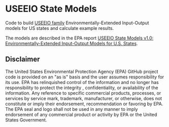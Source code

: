 # USEEIO State Models
Code to build [USEEIO family](https://www.epa.gov/land-research/us-environmentally-extended-input-output-useeio-models) Environmentally-Extended Input-Output models for US states and calculate example results.

The models are described in the EPA report [USEEIO State Models v1.0: Environmentally-Extended Input-Output Models for U.S. States](https://cfpub.epa.gov/si/si_public_search_results.cfm?simpleSearch=0&showCriteria=2&sortBy=pubDate&searchAll=useeio+state+models&TIMSType=Published+Report&dateBeginPublishedPresented=).

## Disclaimer
The United States Environmental Protection Agency (EPA) GitHub project code is provided on an "as is" basis and the user assumes responsibility for its use. EPA has relinquished control of the information and no longer has responsibility to protect the integrity , confidentiality, or availability of the information.  Any reference to specific commercial products, processes, or services by service mark, trademark, manufacturer, or otherwise, does not constitute or imply their endorsement, recommendation or favoring by EPA. The EPA seal and logo shall not be used in any manner to imply endorsement of any commercial product or activity by EPA or the United States Government.
